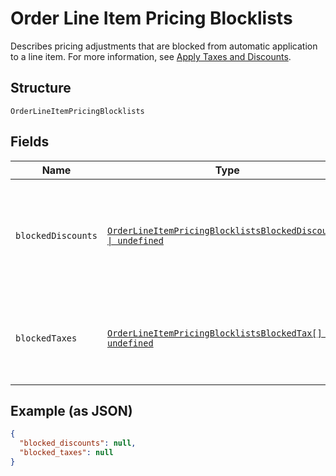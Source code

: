 
# Order Line Item Pricing Blocklists

Describes pricing adjustments that are blocked from automatic
application to a line item. For more information, see
[Apply Taxes and Discounts](https://developer.squareup.com/docs/orders-api/apply-taxes-and-discounts).

## Structure

`OrderLineItemPricingBlocklists`

## Fields

| Name | Type | Tags | Description |
|  --- | --- | --- | --- |
| `blockedDiscounts` | [`OrderLineItemPricingBlocklistsBlockedDiscount[] \| undefined`](../../doc/models/order-line-item-pricing-blocklists-blocked-discount.md) | Optional | A list of discounts blocked from applying to the line item.<br>Discounts can be blocked by the `discount_uid` (for ad hoc discounts) or<br>the `discount_catalog_object_id` (for catalog discounts). |
| `blockedTaxes` | [`OrderLineItemPricingBlocklistsBlockedTax[] \| undefined`](../../doc/models/order-line-item-pricing-blocklists-blocked-tax.md) | Optional | A list of taxes blocked from applying to the line item.<br>Taxes can be blocked by the `tax_uid` (for ad hoc taxes) or<br>the `tax_catalog_object_id` (for catalog taxes). |

## Example (as JSON)

```json
{
  "blocked_discounts": null,
  "blocked_taxes": null
}
```


